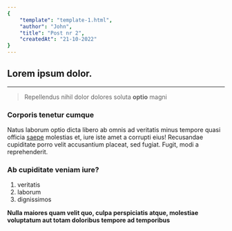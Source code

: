 ```yaml
---
{
    "template": "template-1.html",
    "author": "John",
    "title": "Post nr 2",
    "createdAt": "21-10-2022"
}
---
```

## Lorem ipsum dolor.

---

> Repellendus nihil dolor dolores soluta **optio** magni


### Corporis tenetur cumque

Natus laborum optio dicta libero ab omnis ad veritatis minus tempore quasi officia [saepe](https://google.com) molestias et, iure iste amet a corrupti eius! Recusandae cupiditate porro velit accusantium placeat, sed fugiat. Fugit, modi a reprehenderit.

### Ab cupiditate veniam iure?

1. veritatis
2. laborum
3. dignissimos

**Nulla maiores quam velit quo, culpa perspiciatis atque, molestiae voluptatum aut totam doloribus tempore ad temporibus**






